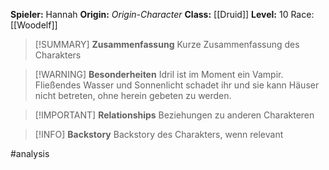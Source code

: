 **Spieler:** Hannah
**Origin:** *Origin-Character*
**Class:** [[Druid]]
**Level:** 10
Race: [[Woodelf]]

>[!SUMMARY] **Zusammenfassung**
>Kurze Zusammenfassung des Charakters

>[!WARNING] **Besonderheiten**
>Idril ist im Moment ein Vampir. Fließendes Wasser und Sonnenlicht schadet ihr und sie kann Häuser nicht betreten, ohne herein gebeten zu werden.

>[!IMPORTANT] **Relationships**
>Beziehungen zu anderen Charakteren

>[!INFO] **Backstory**
>Backstory des Charakters, wenn relevant

#analysis